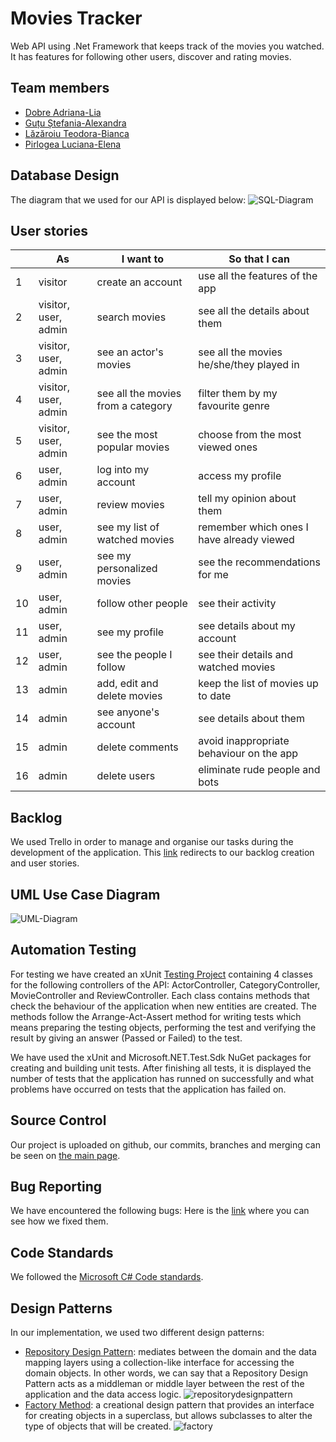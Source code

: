 # Movies Tracker
Web API using .Net Framework that keeps track of the movies you watched. It has features for following other users, discover and rating movies.

## Team members
- [Dobre Adriana-Lia](https://github.com/DobreAdriana)
- [Guțu Ștefania-Alexandra](https://github.com/StefaniaGutu)
- [Lăzăroiu Teodora-Bianca](https://github.com/TeodoraLazaroiu)
- [Pirlogea Luciana-Elena](https://github.com/LucianaPirlogea)

## Database Design
The diagram that we used for our API is displayed below:
![SQL-Diagram](https://user-images.githubusercontent.com/79576756/176704477-8daca699-c305-44a2-9ab3-369f2741312e.jpg)


## User stories
|  | As | I want to | So that I can | 
| ------------- | ------------- | ------------- | ------------- |
| 1   | visitor | create an account    | use all the features of the app  |
| 2     | visitor, user, admin       | search movies    |  see all the details about them |
| 3     | visitor, user, admin       | see an actor's movies    |  see all the movies he/she/they played in |
| 4     | visitor, user, admin       | see all the movies from a category    |  filter them by my favourite genre |
| 5     | visitor, user, admin       | see the most popular movies    |  choose from the most viewed ones |
| 6     | user, admin       | log into my account    |  access my profile |
| 7     | user, admin       | review movies    |  tell my opinion about them |
| 8     | user, admin       | see my list of watched movies    |  remember which ones I have already viewed |
| 9     | user, admin       | see my personalized movies    |  see the recommendations for me |
| 10     | user, admin       | follow other people    |  see their activity |
| 11     | user, admin       | see my profile    |  see details about my account |
| 12     | user, admin       | see the people I follow    |  see their details and watched movies |
| 13     | admin       | add, edit and delete movies    |  keep the list of movies up to date |
| 14     | admin       | see anyone's account    |  see details about them |
| 15     | admin       | delete comments    | avoid inappropriate behaviour on the app |
| 16     | admin       | delete users    | eliminate rude people and bots |

## Backlog
We used Trello in order to manage and organise our tasks during the development of the application. This [link](https://trello.com/b/NZkGMXRF/proiect-mds) redirects to our backlog creation and user stories.

## UML Use Case Diagram
![UML-Diagram](https://user-images.githubusercontent.com/79576756/176692554-8d57f073-0547-4f14-904d-960066f7f6da.jpg)


## Automation Testing

For testing we have created an xUnit [Testing Project](https://github.com/LucianaPirlogea/MovieTracker/tree/master/UnitTests) containing 4 classes for the following controllers of the API: ActorController, CategoryController, MovieController and ReviewController. Each class contains methods that check the behaviour of the application when new entities are created. The methods follow the Arrange-Act-Assert method for writing tests which means preparing the testing objects, performing the test and verifying the result by giving an answer (Passed or Failed) to the test.

We have used the xUnit and Microsoft.NET.Test.Sdk NuGet packages for creating and building unit tests. After finishing all tests, it is displayed the number of tests that the application has runned on successfully and what problems have occurred on tests that the application has failed on.

## Source Control
Our project is uploaded on github, our commits, branches and merging can be seen on [the main page](https://github.com/LucianaPirlogea/MovieTracker).


## Bug Reporting
We have encountered the following bugs: Here is the [link](https://github.com/LucianaPirlogea/MovieTracker/issues?q=is%3Aissue+is%3Aclosed) where you can see how we fixed them.

## Code Standards
We followed the [Microsoft C# Code standards](https://docs.microsoft.com/en-us/dotnet/csharp/fundamentals/coding-style/coding-conventions).

## Design Patterns
In our implementation, we used two different design patterns: 
- [Repository Design Pattern](https://dotnettutorials.net/lesson/repository-design-pattern-csharp/#:~:text=The%20Repository%20Design%20Pattern%20in%20C%23%20Mediates%20between%20the%20domain,and%20the%20data%20access%20logic): mediates between the domain and the data mapping layers using a collection-like interface for accessing the domain objects. In other words, we can say that a Repository Design Pattern acts as a middleman or middle layer between the rest of the application and the data access logic.
![repositorydesignpattern](https://user-images.githubusercontent.com/79576756/176862864-fa5d05fb-f080-4e2c-af76-8e031af70478.jpg)
- [Factory Method](https://refactoring.guru/design-patterns/factory-method): a creational design pattern that provides an interface for creating objects in a superclass, but allows subclasses to alter the type of objects that will be created.
![factory](https://user-images.githubusercontent.com/79576756/176868607-a08f9203-9fa8-484b-bf4b-9fb050ac8430.jpg)
